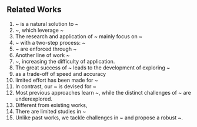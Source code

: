 ## Related Works
1. ~ is a natural solution to ~
2. ~, which leverage ~
3. The research and application of ~ mainly focus on ~
4. ~ with a two-step process: ~
5. ~ are enforced through ~
6. Another line of work ~
7. ~, increasing the difficulty of application.
8. The great success of ~ leads to the development of exploring ~
9. as a trade-off of speed and accuracy
10. limited effort has been made for ~
11. In contrast, our ~ is devised for ~
12. Most previous approaches learn ~, while the distinct challenges of ~ are underexplored.
13. Different from existing works,
14. There are limited studies in ~
15. Unlike past works, we tackle challenges in ~ and propose a robust ~.
